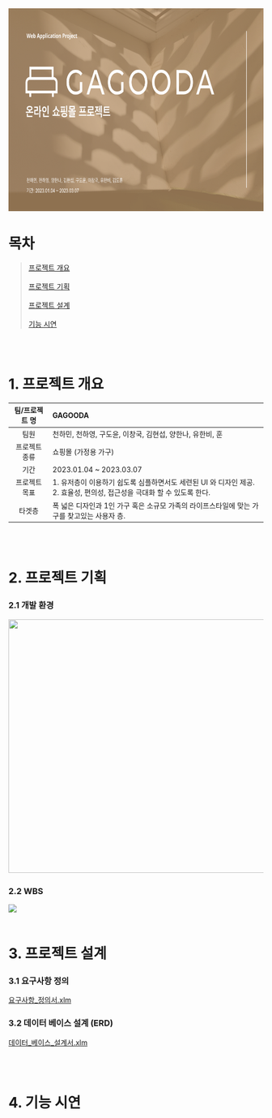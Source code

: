 <img src="https://github.com/hykim-king/GAGOODA/blob/main/doc/main.png"  width="800" height="400"/>

<br>

# 목차

>[프로젝트 개요](#1-프로젝트-개요)\
><br>
>[프로젝트 기획](#2-프로젝트-기획)\
><br>
>[프로젝트 설계](#3-프로젝트-설계)\
><br>
>[기능 시연](#4-기능-시연)
><br>

<br>
<br>

# 1. 프로젝트 개요

|팀/프로젝트 명|GAGOODA|  
|:-----:|:-----|  
|팀원|천하민, 천하영, 구도윤, 이창국, 김현섭, 양한나, 유한비, 훈|
|프로젝트 종류|쇼핑몰 (가정용 가구)|
|기간|2023.01.04 ~ 2023.03.07|
|프로젝트 목표|1. 유저층이 이용하기 쉽도록 심플하면서도 세련된 UI 와 디자인 제공.<br>2. 효율성, 편의성, 접근성을 극대화 할 수 있도록 한다.|
|타겟층|폭 넓은 디자인과 1인 가구 혹은 소규모 가족의 라이프스타일에 맞는 가구를 찾고있는 사용자 층.|

<br>
<br>

# 2. 프로젝트 기획


### 2.1 개발 환경
<img src="https://github.com/hykim-king/GAGOODA/blob/main/doc/development_tool.png"  width="800" height="500"/>

<br>

### 2.2 WBS
<img src="https://github.com/hykim-king/GAGOODA/blob/main/doc/GAGOODA_WBS.png" height="200"/>

<br>
<br>

# 3. 프로젝트 설계


### 3.1 요구사항 정의
[요구사항_정의서.xlm](https://github.com/hykim-king/GAGOODA/blob/main/doc/GAGOODA_%EC%9A%94%EA%B5%AC%EC%82%AC%ED%95%AD%EC%A0%95%EC%9D%98%EC%84%9C.xlsx "요구사항 정의서 파일")


### 3.2 데이터 베이스 설계 (ERD)
[데이터_베이스_설계서.xlm](https://github.com/hykim-king/GAGOODA/blob/main/doc/gagooda.png)

<br>
<br>

# 4. 기능 시연
